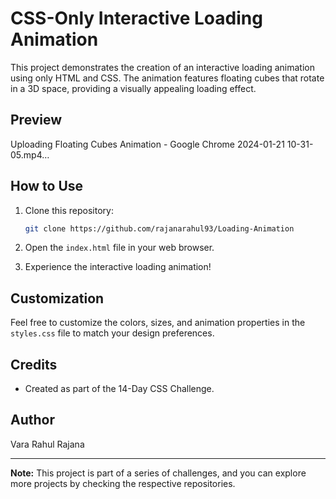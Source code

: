 # CSS-Only Interactive Loading Animation

This project demonstrates the creation of an interactive loading animation using only HTML and CSS. The animation features floating cubes that rotate in a 3D space, providing a visually appealing loading effect.

## Preview



Uploading Floating Cubes Animation - Google Chrome 2024-01-21 10-31-05.mp4…



## How to Use

1. Clone this repository:
   ```bash
   git clone https://github.com/rajanarahul93/Loading-Animation
   ```

2. Open the `index.html` file in your web browser.

3. Experience the interactive loading animation!

## Customization

Feel free to customize the colors, sizes, and animation properties in the `styles.css` file to match your design preferences.

## Credits

- Created as part of the 14-Day CSS Challenge.

## Author

Vara Rahul Rajana

---

**Note:** This project is part of a series of challenges, and you can explore more projects by checking the respective repositories.
```
